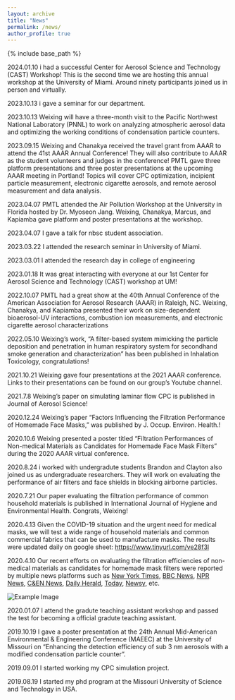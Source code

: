 ```yaml
---
layout: archive
title: "News"
permalink: /news/
author_profile: true
---
```


{% include base_path %}

2024.01.10 i had a successful Center for Aerosol Science and Technology (CAST) Workshop! This is the second time we are hosting this annual workshop at the University of Miami. Around ninety participants joined us in person and virtually. 

2023.10.13 i gave a seminar for our department. 

2023.10.13 Weixing will have a three-month visit to the Pacific Northwest National Laboratory (PNNL) to work on analyzing atmospheric aerosol data and optimizing the working conditions of condensation particle counters. 

2023.09.15 Weixing and Chanakya received the travel grant from AAAR to attend the 41st AAAR Annual Conference! They will also contribute to AAAR as the student volunteers and judges in the conference! PMTL gave three platform presentations and three poster presentations at the upcoming AAAR meeting in Portland! Topics will cover CPC optimization, incipient particle measurement, electronic cigarette aerosols, and remote aerosol measurement and data analysis. 

2023.04.07 PMTL attended the Air Pollution Workshop at the University in Florida hosted by Dr. Myoseon Jang. Weixing, Chanakya, Marcus, and Kapiamba gave platform and poster presentations at the workshop.

2023.04.07 I gave a talk for nbsc student association.

2023.03.22 I attended the research seminar in University of Miami.

2023.03.01 I attended the research day in college of engineering

2023.01.18 It was great interacting with everyone at our 1st Center for Aerosol Science and Technology (CAST) workshop at UM! 

2022.10.07 PMTL had a great show at the 40th Annual Conference of the American Association for Aerosol Research (AAAR) in Raleigh, NC. Weixing, Chanakya, and Kapiamba presented their work on size-dependent bioaerosol-UV interactions, combustion ion measurements, and electronic cigarette aerosol characterizations

2022.05.10 Weixing’s work, “A filter-based system mimicking the particle deposition and penetration in human respiratory system for secondhand smoke generation and characterization” has been published in Inhalation Toxicology, congratulations!

2021.10.21 Weixing gave four presentations at the 2021 AAAR conference. Links to their presentations can be found on our group’s Youtube channel.

2021.7.8 Weixing’s paper on simulating laminar flow CPC is published in Journal of Aerosol Science!

2020.12.24 Weixing’s paper “Factors Influencing the Filtration Performance of Homemade Face Masks,” was published by  J. Occup. Environ. Health.!

2020.10.6 Weixing presented a poster titled “Filtration Performances of Non-medical Materials as Candidates for Homemade Face Mask Filters” during the 2020 AAAR virtual conference.

2020.8.24 i worked with undergradute students Brandon and Clayton also joined us as undergraduate researchers. They will work on evaluating the performance of air filters and face shields in blocking airborne particles.

2020.7.21 Our paper evaluating the filtration performance of common household materials is published in International Journal of Hygiene and Environmental Health. Congrats, Weixing!

2020.4.13 Given the COVID-19 situation and the urgent need for medical masks, we will test a wide range of household materials and common commercial fabrics that can be used to manufacture masks. The results were updated daily on google sheet: https://www.tinyurl.com/ve28f3l

2020.4.10 Our recent efforts on evaluating the filtration efficiencies of non-medical materials as candidates for homemade mask filters were reported by multiple news platforms such as [New York Times](https://www.nytimes.com/article/coronavirus-homemade-mask-material-DIY-face-mask-ppe.html), [BBC News](https://www.bbc.com/future/article/20200504-coronavirus-what-is-the-best-kind-of-face-mask), [NPR News](https://www.npr.org/sections/goatsandsoda/2020/04/22/840146830/adding-a-nylon-stocking-layer-could-boost-protection-from-cloth-masks-study-find), [C&EN News](https://cen.acs.org/materials/Scientists-take-closer-look-materials/98/i25), [Daily Herald](https://www.dailyherald.com/news/20200407/what-makes-for-a-good-homemade-face-mask/), [Today](https://www.today.com/style/what-type-fabric-best-face-masks-t179615), [Newsy](https://scrippsnews.com/stories/which-diy-masks-actually-work/), etc.

![Example Image](weixing_photo_3.jpg "This is an example image")

2020.01.07 I attend the gradute teaching assistant workshop and passed the test for becoming a official gradute teaching assistant.

2019.10.19 I gave a poster presentation at the 24th Annual Mid-American Environmental & Engineering Conference (MAEEC) at the University of Missouri on “Enhancing the detection efficiency of sub 3 nm aerosols with a modified condensation particle counter”.

2019.09.01 I started working my CPC simulation project.

2019.08.19 I started my phd program at the Missouri University of Science and Technology in USA.
